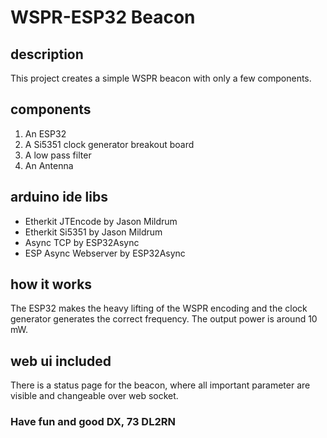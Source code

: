 # WSPR-ESP32 Beacon

## description
This project creates a simple WSPR beacon with only a few components.

## components
1. An ESP32
2. A Si5351 clock generator breakout board
3. A low pass filter
4. An Antenna

## arduino ide libs
 * Etherkit JTEncode by Jason Mildrum
 * Etherkit Si5351 by Jason Mildrum
 * Async TCP by ESP32Async
 * ESP Async Webserver by ESP32Async

## how it works
The ESP32 makes the heavy lifting of the WSPR encoding and the clock generator generates the correct frequency.
The output power is around 10 mW.

## web ui included
There is a status page for the beacon, where all important parameter are visible and changeable over web socket.



### Have fun and good DX, 73 DL2RN
